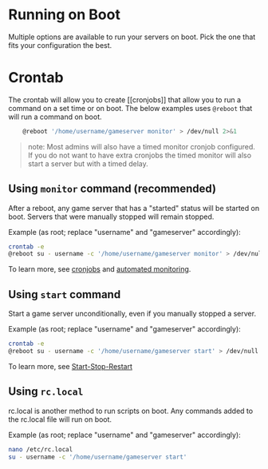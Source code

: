 # Running on Boot

Multiple options are available to run your servers on boot. Pick the one that fits your configuration the best.

# Crontab
The crontab will allow you to create [[cronjobs]] that allow you to run a command on a set time or   on boot. The below examples uses `@reboot` that will run a command on boot.
```bash
    @reboot '/home/username/gameserver monitor' > /dev/null 2>&1
```
>note: Most admins will also have a timed monitor cronjob configured. If you do not want to have extra cronjobs the timed monitor will also start a server but with a timed delay.

## Using `monitor` command (recommended)

After a reboot, any game server that has a "started" status will be started on boot. Servers that were manually stopped will remain stopped.

Example (as root; replace "username" and "gameserver" accordingly):
````bash
crontab -e
@reboot su - username -c '/home/username/gameserver monitor' > /dev/null 2>&1
````

To learn more, see [cronjobs](https://github.com/GameServerManagers/LinuxGSM/wiki/Cronjobs) and [automated monitoring](https://github.com/dgibbs64/linuxgsm/wiki/Monitor#automated-monitoring).

## Using `start` command

Start a game server unconditionally, even if you manually stopped a server.

Example (as root; replace "username" and "gameserver" accordingly):
````bash
crontab -e
@reboot su - username -c '/home/username/gameserver start' > /dev/null 2>&1
````

To learn more, see [Start-Stop-Restart](https://github.com/GameServerManagers/LinuxGSM/wiki/Start-Stop-Restart)

## Using `rc.local`

rc.local is another method to run scripts on boot. Any commands added to the rc.local file will run on boot. 

Example (as root; replace "username" and "gameserver" accordingly):
````bash
nano /etc/rc.local
su - username -c '/home/username/gameserver start'
````